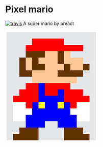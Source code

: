 # Pixel mario
[![travis](https://travis-ci.org/linychuo/pixel-mario.svg?branch=nim-build)](https://travis-ci.org/linychuo/pixel-mario)
A super mario by preact

![pixel by preact](./screen.png)